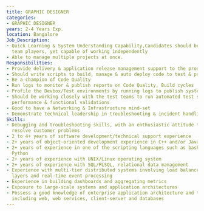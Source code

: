 ```yaml
---
title: GRAPHIC DESIGNER
categories:
- GRAPHIC DESIGNER
years: 2-4 Years Exp.
location: Bangalore
Job_Description:
- Quick Learning & System Understanding Capability,Candidates should be excellent
  team players, yet capable of working independently
- Able to manage multiple projects at once.
Responsibilities:
- Provide delivery & application release management support to the product teams
- Should write scripts to build, manage & auto deploy code to test & production environments
- Be a champion of Code Quality
- Run logs to monitor & publish reports on Code Quality, Build cycles
- Profile the Devbox/Test environments by running logs to publish system usage/WLM
- Should be working closely with the test teams to run automated test scripts for
  performance & functional validations
- Good to have a Networking & Infrastructure mind-set
- Demonstrate technical leadership in troubleshooting & incident handling
Skills:
- Debugging and troubleshooting skills, with an enthusiastic attitude to support and
  resolve customer problems
- 2 to 4+ years of software development/technical support experience
- 2+ years of object-oriented development experience in C++ and/or Java
- 2+ years of experience in one of the scripting languages such as bash, Perl, or
  Python
- 2+ years of experience with UNIX/Linux operating system
- 2+ years of experience with SQL/PLSQL, relational data management
- Experience with multi-tier distributed systems involving load balancers, caching
  layers and real-time event processing
- Experience in building dashboards and aggregating metrics
- Exposure to large-scale systems and application architectures
- Possess a good knowledge of enterprise application architecture and technologies
  including web, web services, client-server and databases
---
```


